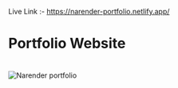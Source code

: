 Live Link :- https://narender-portfolio.netlify.app/

# Portfolio Website
#

![Narender portfolio](https://github.com/user-attachments/assets/2ba347ed-bcc5-4b48-84f5-c75b8188d77e)

#
